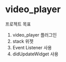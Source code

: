 # video_player

프로젝트 목표

1. video_player 플러그인
2. stack 위젯
3. Event Listener 사용
4. didUpdateWidget 사용